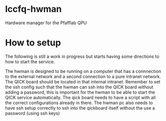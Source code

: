 # lccfq-hwman
Hardware manager for the Pfafflab QPU





# How to setup

The following is still a work in progress but starts having some directions to how to start the service.

The hwman is designed to be running on a computer that has a connnection to the external network and a second connection to a pure intranet network. The QICK board should be located in that internal intranet. Remember to set the ssh config such that the hwman can ssh into the QICK board without adding a password, this is important for the hwman to be able to start the QICK service automatically. The qick board needs to have a script with all the correct configurations already in there. The hwman pc also needs to have ssh setup correctly to ssh into the qickboard itself without the use a password (using ssh keys)